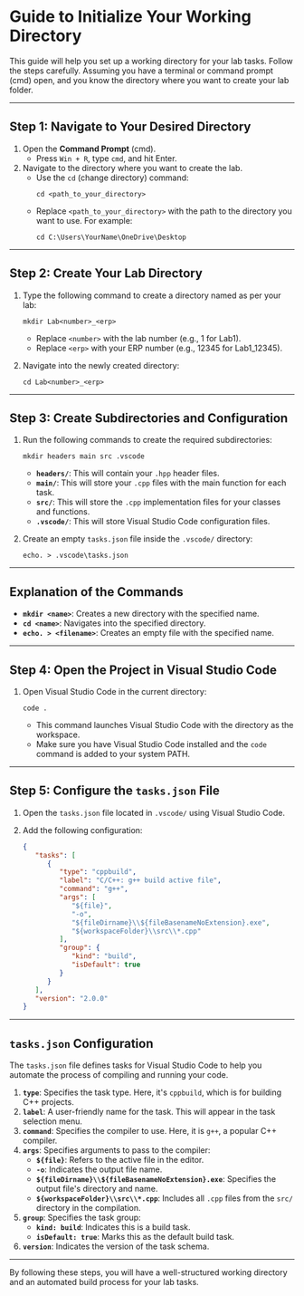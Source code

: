 # Guide to Initialize Your Working Directory

This guide will help you set up a working directory for your lab tasks. Follow the steps carefully. Assuming you have a terminal or command prompt (cmd) open, and you know the directory where you want to create your lab folder.

---

## Step 1: Navigate to Your Desired Directory
1. Open the **Command Prompt** (cmd).
   - Press `Win + R`, type `cmd`, and hit Enter.
2. Navigate to the directory where you want to create the lab.
   - Use the `cd` (change directory) command:
     ```
     cd <path_to_your_directory>
     ```
   - Replace `<path_to_your_directory>` with the path to the directory you want to use. For example:
     ```
     cd C:\Users\YourName\OneDrive\Desktop
     ```

---

## Step 2: Create Your Lab Directory
1. Type the following command to create a directory named as per your lab:
   ```
   mkdir Lab<number>_<erp>
   ```
   - Replace `<number>` with the lab number (e.g., 1 for Lab1).
   - Replace `<erp>` with your ERP number (e.g., 12345 for Lab1_12345).

2. Navigate into the newly created directory:
   ```
   cd Lab<number>_<erp>
   ```

---

## Step 3: Create Subdirectories and Configuration
1. Run the following commands to create the required subdirectories:
   ```
   mkdir headers main src .vscode
   ```
   - **`headers/`**: This will contain your `.hpp` header files.
   - **`main/`**: This will store your `.cpp` files with the main function for each task.
   - **`src/`**: This will store the `.cpp` implementation files for your classes and functions.
   - **`.vscode/`**: This will store Visual Studio Code configuration files.

2. Create an empty `tasks.json` file inside the `.vscode/` directory:
   ```
   echo. > .vscode\tasks.json
   ```

---

## Explanation of the Commands
- **`mkdir <name>`**: Creates a new directory with the specified name.
- **`cd <name>`**: Navigates into the specified directory.
- **`echo. > <filename>`**: Creates an empty file with the specified name.

---


## Step 4: Open the Project in Visual Studio Code
1. Open Visual Studio Code in the current directory:
   ```
   code .
   ```
   - This command launches Visual Studio Code with the directory as the workspace.
   - Make sure you have Visual Studio Code installed and the `code` command is added to your system PATH.

---


## Step 5: Configure the `tasks.json` File
1. Open the `tasks.json` file located in `.vscode/` using Visual Studio Code.
2. Add the following configuration:

   ```json
   {
      "tasks": [
         {
            "type": "cppbuild",
            "label": "C/C++: g++ build active file",
            "command": "g++",
            "args": [
               "${file}",
               "-o",
               "${fileDirname}\\${fileBasenameNoExtension}.exe",
               "${workspaceFolder}\\src\\*.cpp"
            ],
            "group": {
               "kind": "build",
               "isDefault": true
            }
         }
      ],
      "version": "2.0.0"
   }
   ```

---


## `tasks.json` Configuration
The `tasks.json` file defines tasks for Visual Studio Code to help you automate the process of compiling and running your code.

1. **`type`**: Specifies the task type. Here, it's `cppbuild`, which is for building C++ projects.
2. **`label`**: A user-friendly name for the task. This will appear in the task selection menu.
3. **`command`**: Specifies the compiler to use. Here, it is `g++`, a popular C++ compiler.
4. **`args`**: Specifies arguments to pass to the compiler:
   - **`${file}`**: Refers to the active file in the editor.
   - **`-o`**: Indicates the output file name.
   - **`${fileDirname}\\${fileBasenameNoExtension}.exe`**: Specifies the output file's directory and name.
   - **`${workspaceFolder}\\src\\*.cpp`**: Includes all `.cpp` files from the `src/` directory in the compilation.
5. **`group`**: Specifies the task group:
   - **`kind: build`**: Indicates this is a build task.
   - **`isDefault: true`**: Marks this as the default build task.
6. **`version`**: Indicates the version of the task schema.

---

By following these steps, you will have a well-structured working directory and an automated build process for your lab tasks.